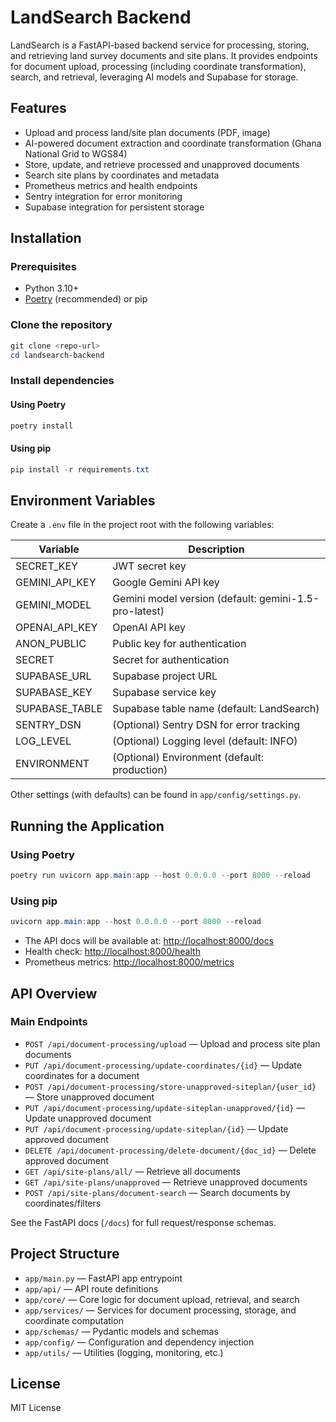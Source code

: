 # LandSearch Backend

LandSearch is a FastAPI-based backend service for processing, storing, and retrieving land survey documents and site plans. It provides endpoints for document upload, processing (including coordinate transformation), search, and retrieval, leveraging AI models and Supabase for storage.

## Features
- Upload and process land/site plan documents (PDF, image)
- AI-powered document extraction and coordinate transformation (Ghana National Grid to WGS84)
- Store, update, and retrieve processed and unapproved documents
- Search site plans by coordinates and metadata
- Prometheus metrics and health endpoints
- Sentry integration for error monitoring
- Supabase integration for persistent storage

## Installation

### Prerequisites
- Python 3.10+
- [Poetry](https://python-poetry.org/) (recommended) or pip

### Clone the repository
```powershell
git clone <repo-url>
cd landsearch-backend
```

### Install dependencies
#### Using Poetry
```powershell
poetry install
```
#### Using pip
```powershell
pip install -r requirements.txt
```

## Environment Variables
Create a `.env` file in the project root with the following variables:

| Variable                  | Description                                 |
|--------------------------|---------------------------------------------|
| SECRET_KEY                | JWT secret key                              |
| GEMINI_API_KEY            | Google Gemini API key                       |
| GEMINI_MODEL              | Gemini model version (default: gemini-1.5-pro-latest) |
| OPENAI_API_KEY            | OpenAI API key                              |
| ANON_PUBLIC               | Public key for authentication               |
| SECRET                    | Secret for authentication                   |
| SUPABASE_URL              | Supabase project URL                        |
| SUPABASE_KEY              | Supabase service key                        |
| SUPABASE_TABLE            | Supabase table name (default: LandSearch)   |
| SENTRY_DSN                | (Optional) Sentry DSN for error tracking    |
| LOG_LEVEL                 | (Optional) Logging level (default: INFO)    |
| ENVIRONMENT               | (Optional) Environment (default: production)|

Other settings (with defaults) can be found in `app/config/settings.py`.

## Running the Application

### Using Poetry
```powershell
poetry run uvicorn app.main:app --host 0.0.0.0 --port 8000 --reload
```
### Using pip
```powershell
uvicorn app.main:app --host 0.0.0.0 --port 8000 --reload
```

- The API docs will be available at: [http://localhost:8000/docs](http://localhost:8000/docs)
- Health check: [http://localhost:8000/health](http://localhost:8000/health)
- Prometheus metrics: [http://localhost:8000/metrics](http://localhost:8000/metrics)

## API Overview

### Main Endpoints
- `POST /api/document-processing/upload` — Upload and process site plan documents
- `PUT /api/document-processing/update-coordinates/{id}` — Update coordinates for a document
- `POST /api/document-processing/store-unapproved-siteplan/{user_id}` — Store unapproved document
- `PUT /api/document-processing/update-siteplan-unapproved/{id}` — Update unapproved document
- `PUT /api/document-processing/update-siteplan/{id}` — Update approved document
- `DELETE /api/document-processing/delete-document/{doc_id}` — Delete approved document
- `GET /api/site-plans/all/` — Retrieve all documents
- `GET /api/site-plans/unapproved` — Retrieve unapproved documents
- `POST /api/site-plans/document-search` — Search documents by coordinates/filters

See the FastAPI docs (`/docs`) for full request/response schemas.

## Project Structure
- `app/main.py` — FastAPI app entrypoint
- `app/api/` — API route definitions
- `app/core/` — Core logic for document upload, retrieval, and search
- `app/services/` — Services for document processing, storage, and coordinate computation
- `app/schemas/` — Pydantic models and schemas
- `app/config/` — Configuration and dependency injection
- `app/utils/` — Utilities (logging, monitoring, etc.)

## License
MIT License
